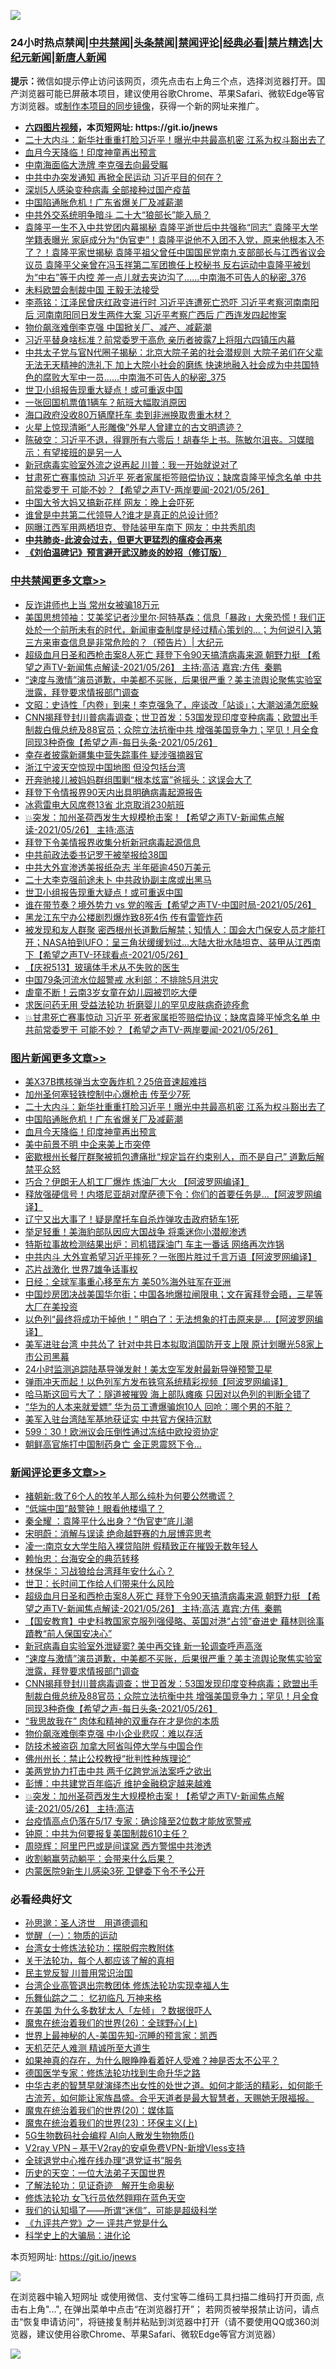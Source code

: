 ![](https://raw.githubusercontent.com/fqnews/bnews/master/64photo/fqnews-qr.jpg)

<div id="tt">
<h3>24小时热点禁闻|<a href="#%E4%B8%AD%E5%85%B1%E7%A6%81%E9%97%BB%E6%9B%B4%E5%A4%9A%E6%96%87%E7%AB%A0">中共禁闻</a>|<a href="#%E5%9B%BE%E7%89%87%E6%96%B0%E9%97%BB%E6%9B%B4%E5%A4%9A%E6%96%87%E7%AB%A0">头条禁闻</a>|<a href="#%E6%96%B0%E9%97%BB%E8%AF%84%E8%AE%BA%E6%9B%B4%E5%A4%9A%E6%96%87%E7%AB%A0">禁闻评论|<a href="#%E5%BF%85%E7%9C%8B%E7%BB%8F%E5%85%B8%E5%A5%BD%E6%96%87">经典必看|<a href="/video.md#%E7%A6%81%E7%89%87%E7%B2%BE%E9%80%89">禁片精选</a>|<a href="https://github.com/fqnews/djy/blob/master/gb/nf1351518.md#1">大纪元新闻</a>|<a href="https://github.com/fqnews/ntdtv/blob/master/gb/prog204.md#1">新唐人新闻</a></h3>
<div><b>提示：</b>微信如提示停止访问该网页，须先点击右上角三个点，选择浏览器打开。国产浏览器可能已屏蔽本项目，建议使用谷歌Chrome、苹果Safari、微软Edge等官方浏览器。或<a href="https://github.com/fqnews/bnews/blob/master/%E5%88%B6%E4%BD%9Cgit%E7%A6%81%E9%97%BB%E9%95%9C%E5%83%8F.md">制作本项目的同步镜像</a>，获得一个新的网址来推广。</div>
<ul>
<li><b><a href="http://d1.bdrive.tk/64.mp4" target="_blank">六四图片视频</a>，本页短网址: https://git.io/jnews</b></li>
<li><a href="/topimagenews/20210526/1554119.md">二十大内斗：新华社重重打脸习近平！曝光中共最高机密 江系为权斗豁出去了</a></li>
<li><a href="/topimagenews/20210526/1554015.md">血月今天降临！印度神童再出预言</a></li>
<li><a href="/cbnews/20210526/1554061.md">中南海面临大洗牌 李克强去向最受瞩</a></li>
<li><a href="/comments/20210526/1554085.md">中共中办突发通知 再掀全民运动 习近平目的何在？</a></li>
<li><a href="/cbnews/20210526/1554234.md">深圳5人感染变种病毒 全部接种过国产疫苗</a></li>
<li><a href="/topimagenews/20210526/1554065.md">中国陷通胀危机！广东省爆关厂及减薪潮</a></li>
<li><a href="/cbnews/20210526/1554193.md">中共外交系统明争暗斗 二十大“狼部长”能入局？</a></li>
<li><a href="/comments/20210526/1554078.md">袁隆平一生不入中共党团内幕揭秘 袁隆平逝世后中共强称“同志” 袁隆平大学学籍表曝光 家庭成分为“伪官吏”！袁隆平说他不入团不入党，原来他根本入不了？！袁隆平家世揭秘 袁隆平祖父曾任中国国民党南九支部部长与江西省议会议员 袁隆平父亲曾在冯玉祥第二军团擔任上校秘书 反右运动中袁隆平被划为“中右”等于内控 差一点儿就去夹边沟了……中南海不可告人的秘密_376</a></li>
<li><a href="/baitai/20210526/1554174.md">未料欧盟会制裁中国 王毅无法接受</a></li>
<li><a href="/comments/20210526/1554096.md">李燕铭：江泽民曾庆红政变进行时 习近平连遭死亡恐吓 习近平考察河南南阳后 河南南阳同日发生两件大案 习近平考察广西后 广西连发四起惨案</a></li>
<li><a href="/cnnews/20210526/1554259.md">物价飙涨难倒李克强 中国掀关厂、减产、减薪潮</a></li>
<li><a href="/cnnews/20210526/1554258.md">习近平替身啥标准？前常委罗干高危 亲历者披露7上将阻六四镇压内幕</a></li>
<li><a href="/comments/20210526/1554057.md">中共太子党与官N代圈子揭秘：北京大院子弟的社会潜规则 大院子弟们在父辈无法无天精神的洗礼下 加上大院小社会的磨练 快速地融入社会成为中共国特色的腐败大军中一员……中南海不可告人的秘密_375</a></li>
<li><a href="/cbnews/20210527/1554505.md">世卫小组报告现重大疑点！或可重返中国</a></li>
<li><a href="/cnnews/20210526/1554006.md">一张回国机票值1辆车？航班大幅取消原因</a></li>
<li><a href="/cbnews/20210526/1554175.md">海口政府没收80万辆摩托车 卖到非洲换取贵重木材？</a></li>
<li><a href="/cnnews/20210526/1554354.md">火星上惊现清晰“人形雕像”外星人曾建立的古文明遗迹？</a></li>
<li><a href="/bannedvideo/20210526/1554277.md">陈破空：习近平不退，得罪所有六零后！胡春华上书。陈敏尔沮丧。习媒暗示：有望接班的是另一人</a></li>
<li><a href="/cbnews/20210526/1554151.md">新冠病毒实验室外流之说再起 川普：我一开始就说对了</a></li>
<li><a href="/comments/20210526/1554094.md">甘肃死亡赛事惊动 习近平 死者家属拒签赔偿协议；缺席袁隆平悼念名单 中共前常委罗干 可能不妙？【希望之声TV-两岸要闻-2021/05/26】</a></li>
<li><a href="/cnnews/20210526/1553997.md">中国大爷大妈又搞新花样 网友：晚上会吓死</a></li>
<li><a href="/comments/20210526/1554186.md">谁曾是中共第二代领导人?谁才是真正的总设计师?</a></li>
<li><a href="/cbnews/20210526/1554081.md">网曝江西军用两栖坦克、登陆装甲车南下 网友：中共秀肌肉</a></li>
<li><b><a href="/comments/20200211/1275071.md" target="_blank">中共肺炎-此波会过去，但更大更猛烈的瘟疫会再来</a></b></li>
<li><b><a href="/comments/20200207/1272816.md" target="_blank">《刘伯温碑记》预言避开武汉肺炎的妙招（修订版）</a></b></li>
</ul>
</div>

<div class="catlist">
<h3><a href="/cbnews/" target="_blank">中共禁闻</a><span><a href="/cbnews/" target="_blank" rel="nofollow">更多文章>></a></span></h3>
<ul>
<li><a href="/cbnews/20210527/1554666.md" target="_blank">反诈讲师也上当 常州女被骗18万元</a></li>
<li><a href="/cbnews/20210527/1554653.md" target="_blank">美国思想领袖：艾美奖记者沙里尔·阿特基森：信息「暴政」大衆恐慌！我们正处於一个前所未有的时代，新闻审查制度是经过精心策划的&#8230;；为何说引入第三方来审查信息是非常危险的？（预告片）| 大纪元</a></li>
<li><a href="/comments/20210527/1554629.md" target="_blank">超级血月日圣和西枪击案8人死亡  拜登下令90天搞清病毒来源  朝野力挺 【希望之声TV-新闻焦点解读-2021/05/26】 主持:高洁  嘉宾:方伟  秦鹏</a></li>
<li><a href="/comments/20210527/1554626.md" target="_blank">“速度与激情”演员道歉，中美都不买账，后果很严重？美主流舆论聚焦实验室泄露，拜登要求情报部门调查</a></li>
<li><a href="/cbnews/20210527/1554621.md" target="_blank">文昭：史诗性「内卷」到来！李克强急了，座谈改「站谈」；大潮汹涌怎麽躲</a></li>
<li><a href="/comments/20210527/1554615.md" target="_blank">CNN揭拜登封川普病毒调查；世卫首发：53国发现印度变种病毒；欧盟出手 制裁白俄总统及88官员；众院立法抗衡中共 增强美国竞争力；罕见！月全食同现3种奇像【希望之声-每日头条-2021/05/26】</a></li>
<li><a href="/cbnews/20210527/1554608.md" target="_blank">幸存者披露新疆集中营失踪事件 疑涉强摘器官</a></li>
<li><a href="/cbnews/20210527/1554596.md" target="_blank">浙江宁波天空惊现中国地图 但没包括台湾</a></li>
<li><a href="/cbnews/20210527/1554582.md" target="_blank">开奔驰接儿被妈妈群组围剿“根本炫富”爸摇头：这误会大了</a></li>
<li><a href="/cbnews/20210527/1554541.md" target="_blank">拜登下令情报界90天内出具明确病毒起源报告</a></li>
<li><a href="/cbnews/20210527/1554540.md" target="_blank">冰雹雷电大风席卷13省 北京取消230航班</a></li>
<li><a href="/comments/20210527/1554538.md" target="_blank">💥突发：加州圣荷西发生大规模枪击案！【希望之声TV-新闻焦点解读-2021/05/26】 主持:高洁</a></li>
<li><a href="/cbnews/20210527/1554537.md" target="_blank">拜登下令美情报界收集分析新冠病毒起源信息</a></li>
<li><a href="/cbnews/20210527/1554536.md" target="_blank">中共前政法委书记罗干被举报给38国</a></li>
<li><a href="/cbnews/20210527/1554516.md" target="_blank">中共大外宣渗透美报纸杂志 半年砸逾450万美元</a></li>
<li><a href="/cbnews/20210527/1554515.md" target="_blank">二十大李克强前途未卜 中共政协副主席或出黑马</a></li>
<li><a href="/cbnews/20210527/1554505.md" target="_blank">世卫小组报告现重大疑点！或可重返中国</a></li>
<li><a href="/comments/20210527/1554487.md" target="_blank">谁在带节奏？境外势力 vs 党的喉舌【希望之声TV-中国时局-2021/05/26】</a></li>
<li><a href="/cbnews/20210527/1554478.md" target="_blank">黑龙江东宁办公楼剧烈爆炸致8死4伤 传有雷管炸药</a></li>
<li><a href="/comments/20210527/1554458.md" target="_blank">被发现和友人群聚 密西根州长道歉后解禁；知情人：国会大门保安人员才能打开；NASA拍到UFO：呈三角状缓缓划过…大陆大批水陆坦克、装甲从江西南下【希望之声TV-环球看点-2021/05/26】</a></li>
<li><a href="/cbnews/20210526/1554325.md" target="_blank">【庆祝513】玻璃体手术从不失败的医生</a></li>
<li><a href="/cbnews/20210526/1554352.md" target="_blank">中国79条河流水位超警戒 水利部：不排除5月洪灾</a></li>
<li><a href="/cbnews/20210526/1554351.md" target="_blank">虐童不断！云南3岁女童在幼儿园被罚吃大便</a></li>
<li><a href="/cbnews/20210526/1554303.md" target="_blank">求医问药无用 受益法轮功 折磨婴儿的罕见皮肤病奇迹痊愈</a></li>
<li><a href="/comments/20210526/1554280.md" target="_blank">💥甘肃死亡赛事惊动 习近平 死者家属拒签赔偿协议；缺席袁隆平悼念名单 中共前常委罗干 可能不妙？【希望之声TV-两岸要闻-2021/05/26】</a></li>

</ul>
</div>
<div class="catlist">
<h3><a href="/topimagenews/" target="_blank">图片新闻</a><span><a href="/topimagenews/" target="_blank" rel="nofollow">更多文章>></a></span></h3>
<ul>
<li><a href="/topimagenews/20210527/1554539.md" target="_blank">美X37B携核弹当太空轰炸机？25倍音速超难挡</a></li>
<li><a href="/topimagenews/20210527/1554450.md" target="_blank">加州圣何塞轻铁控制中心爆枪击 传至少7死</a></li>
<li><a href="/topimagenews/20210526/1554119.md" target="_blank">二十大内斗：新华社重重打脸习近平！曝光中共最高机密 江系为权斗豁出去了</a></li>
<li><a href="/topimagenews/20210526/1554065.md" target="_blank">中国陷通胀危机！广东省爆关厂及减薪潮</a></li>
<li><a href="/topimagenews/20210526/1554015.md" target="_blank">血月今天降临！印度神童再出预言</a></li>
<li><a href="/topimagenews/20210526/1553823.md" target="_blank">美中前景不明 中企来美上市突停</a></li>
<li><a href="/topimagenews/20210526/1553805.md" target="_blank">密歇根州长餐厅群聚被抓包遭痛批“规定旨在约束别人，而不是自己” 道歉后解禁平众怒</a></li>
<li><a href="/topimagenews/20210525/1553428.md" target="_blank">巧合？伊朗无人机工厂爆炸 炼油厂大火 【阿波罗网编译】</a></li>
<li><a href="/topimagenews/20210525/1553330.md" target="_blank">释放强硬信号！内塔尼亚胡对摩萨德下令：你们的首要任务是…【阿波罗网编译】</a></li>
<li><a href="/topimagenews/20210525/1553122.md" target="_blank">辽宁又出大事了！疑是摩托车自杀炸弹攻击政府轿车1死</a></li>
<li><a href="/topimagenews/20210524/1552810.md" target="_blank">举足轻重！美海豹部队因应大国战争 将乘迷你小潜舰渗透</a></li>
<li><a href="/topimagenews/20210524/1552783.md" target="_blank">特斯拉事故检测结果出炉：司机错踩油门 车主一番话 网络再次炸锅</a></li>
<li><a href="/topimagenews/20210524/1552691.md" target="_blank">中共内斗 大外宣希望习近平摔死？一张图片胜过千言万语【阿波罗网编译】</a></li>
<li><a href="/topimagenews/20210524/1552507.md" target="_blank">芯片战激化 世界7雄争话事权</a></li>
<li><a href="/topimagenews/20210524/1552502.md" target="_blank">日经：全球军事重心移至东方 美50%海外驻军在亚洲</a></li>
<li><a href="/topimagenews/20210522/1551799.md" target="_blank">中国炒房团决战美国华尔街；中国各地爆拉闸限电；文在寅拜登会晤，三星等大厂在美投资</a></li>
<li><a href="/topimagenews/20210522/1551696.md" target="_blank">以色列“最终将成功干掉他！” 明白了：无法想象的打击原来是&#8230;【阿波罗网编译】</a></li>
<li><a href="/topimagenews/20210521/1551152.md" target="_blank">美军进驻台湾 中共怂了 针对中共日本拟取消国防开支上限 原计划曝光58家上市公司黑幕</a></li>
<li><a href="/topimagenews/20210521/1551038.md" target="_blank">24小时监测追踪陆基导弹发射！美太空军发射最新导弹预警卫星</a></li>
<li><a href="/topimagenews/20210521/1550979.md" target="_blank">弹雨冲天而起！以色列军方发布铁穹系统精彩视频【阿波罗网编译】</a></li>
<li><a href="/topimagenews/20210521/1550881.md" target="_blank">哈马斯这回亏大了：隧道被摧毁 海上部队瘫痪 只因对以色列的判断全错了</a></li>
<li><a href="/topimagenews/20210521/1550880.md" target="_blank">“华为的人本来就爱嫖” 华为员工遭爆骗炮10人 回呛：哪个男的不脏？</a></li>
<li><a href="/topimagenews/20210521/1550688.md" target="_blank">美军入驻台湾陆军基地获证实 中共官方保持沉默</a></li>
<li><a href="/topimagenews/20210521/1550640.md" target="_blank">599：30！欧洲议会压倒性通过冻结中欧投资协定</a></li>
<li><a href="/topimagenews/20210520/1550584.md" target="_blank">朝鲜高官施打中国制药身亡 金正恩震怒下令…</a></li>

</ul>
</div>
<div class="catlist">
<h3><a href="/comments/" target="_blank">新闻评论</a><span><a href="/comments/" target="_blank" rel="nofollow">更多文章>></a></span></h3>
<ul>
<li><a href="/comments/20210527/1554676.md" target="_blank">褚朝新:救了6个人的牧羊人那么纯朴为何要公然撒谎？</a></li>
<li><a href="/comments/20210527/1554675.md" target="_blank">“低端中国”敲警钟！眼看他楼塌了？</a></li>
<li><a href="/comments/20210527/1554674.md" target="_blank">秦全耀 ：袁隆平什么出身？“伪官吏”底儿潮</a></li>
<li><a href="/comments/20210527/1554646.md" target="_blank">宋明蔚：消解与误读 绝命越野赛的九层博弈思考</a></li>
<li><a href="/comments/20210527/1554645.md" target="_blank">凌一:南京女大学生陷入裸贷陷阱 假精致正在摧毁无数年轻人</a></li>
<li><a href="/comments/20210527/1554644.md" target="_blank">赖怡忠：台海安全的典范转移</a></li>
<li><a href="/comments/20210527/1554643.md" target="_blank">林保华：习战狼给台湾拜年安什么心？</a></li>
<li><a href="/comments/20210527/1554632.md" target="_blank">世卫：长时间工作给人们带来什么风险</a></li>
<li><a href="/comments/20210527/1554629.md" target="_blank">超级血月日圣和西枪击案8人死亡  拜登下令90天搞清病毒来源  朝野力挺 【希望之声TV-新闻焦点解读-2021/05/26】 主持:高洁  嘉宾:方伟  秦鹏</a></li>
<li><a href="/comments/20210527/1554628.md" target="_blank">【国安教育】中史科教国家克服列强侵略、英国对港“占领”奋进史 藉林则徐事蹟教“前人保国安决心”</a></li>
<li><a href="/comments/20210527/1554627.md" target="_blank">新冠病毒自实验室外泄疑窦? 美中再交锋 新一轮调查呼声高涨</a></li>
<li><a href="/comments/20210527/1554626.md" target="_blank">“速度与激情”演员道歉，中美都不买账，后果很严重？美主流舆论聚焦实验室泄露，拜登要求情报部门调查</a></li>
<li><a href="/comments/20210527/1554615.md" target="_blank">CNN揭拜登封川普病毒调查；世卫首发：53国发现印度变种病毒；欧盟出手 制裁白俄总统及88官员；众院立法抗衡中共 增强美国竞争力；罕见！月全食同现3种奇像【希望之声-每日头条-2021/05/26】</a></li>
<li><a href="/comments/20210527/1554607.md" target="_blank">“我思故我在” 肉体和精神的双重存在才是你的本质</a></li>
<li><a href="/comments/20210527/1554603.md" target="_blank">物价飙涨难倒李克强 中小企业悲叹：难以存活</a></li>
<li><a href="/comments/20210527/1554601.md" target="_blank">防技术被盗窃 加拿大阿省叫停大学与中国合作</a></li>
<li><a href="/comments/20210527/1554591.md" target="_blank">佛州州长：禁止公校教授“批判性种族理论”</a></li>
<li><a href="/comments/20210527/1554590.md" target="_blank">美两党协力打击中共 两千亿跨党派法案呼之欲出</a></li>
<li><a href="/comments/20210527/1554565.md" target="_blank">彭博：中共建党百年临近 维护金融稳定越来越难</a></li>
<li><a href="/comments/20210527/1554538.md" target="_blank">💥突发：加州圣荷西发生大规模枪击案！【希望之声TV-新闻焦点解读-2021/05/26】 主持:高洁</a></li>
<li><a href="/comments/20210527/1554535.md" target="_blank">台疫情高点仍落在5/17 专家：确诊降至2位数才能放宽警戒</a></li>
<li><a href="/comments/20210527/1554522.md" target="_blank">钟原：中共为何要报复美国制裁610主任？</a></li>
<li><a href="/comments/20210527/1554521.md" target="_blank">周晓辉：阿里巴巴或是间谍窝 西方警惕中共渗透</a></li>
<li><a href="/comments/20210527/1554520.md" target="_blank">收割躺赢劳动躺平：会带来什么后果？</a></li>
<li><a href="/comments/20210527/1554502.md" target="_blank">内蒙医院9新生儿感染3死 卫健委下令不予公开</a></li>

</ul>
</div>

<div class="catlist">
<h3>必看经典好文</h3>
<ul>
<li><a href="/comments/20210216/1488350.md" target="_blank">孙思邈：圣人济世　用道德调和</a></li>
<li><a href="/comments/20200810/1377609.md" target="_blank">觉醒（一）：物质的运动</a></li>
<li><a href="/cbnews/20200610/1342772.md" target="_blank">台湾女士修炼法轮功：摆脱假宗教附体</a></li>
<li><a href="/topimagenews/20161125/619230.md" target="_blank">关于法轮功，每个人都应该了解的真相</a></li>
<li><a href="/comments/20200621/1348236.md" target="_blank">民主党反智 川普用常识治国</a></li>
<li><a href="/comments/20200528/1335859.md" target="_blank">台湾企业高管退出宗教团体 修炼法轮功实现幸福人生</a></li>
<li><a href="/tculture/20170711/790081.md" target="_blank">乐舞仙踪之二： 忆初临凡 万神来格</a></li>
<li><a href="/comments/20200427/1319933.md" target="_blank">在美国 为什么多数犹太人「左倾」？数据很吓人</a></li>
<li><a href="/comments/20181210/1044798.md" target="_blank">魔鬼在统治着我们的世界(26)：全球野心(上)</a></li>
<li><a href="/comments/20200605/783244.md" target="_blank">世界上最神秘的人-美国先知-沉睡的预言家：凯西</a></li>
<li><a href="/comments/20210302/1496716.md" target="_blank">天机茫茫人难测 精诚所至大道生</a></li>
<li><a href="/comments/20200623/1346844.md" target="_blank">如果神真的存在，为什么眼睁睁看着好人受难？神是否太不公平？</a></li>
<li><a href="/comments/20200607/783186.md" target="_blank">德国医学专家：修炼法轮功找到生命升华之路</a></li>
<li><a href="/comments/20210420/1529876.md" target="_blank">中华古老的智慧早就演绎杰出女性的处世之道。如何才能活的精彩，如何能千古流芳，如何能让家族昌盛。合乎天道者是最大智慧者，天赐她无限福报。</a></li>
<li><a href="/comments/20180725/976787.md" target="_blank">魔鬼在统治着我们的世界(20)：媒体篇</a></li>
<li><a href="/ssgc/20180904/993719.md" target="_blank">魔鬼在统治着我们的世界(23)：环保主义(上)</a></li>
<li><a href="/topimagenews/20200527/1335347.md" target="_blank">5G生物数码社会编程 AI向人散发生物物质()</a></li>
<li><a href="/comments/20210402/1257608.md" target="_blank">V2ray VPN &#8211; 基于V2ray的安卓免费VPN-新增Vless支持</a></li>
<li><a href="/cbnews/20200819/1382346.md" target="_blank">全球退党中心推在线办理“退党证书”服务</a></li>
<li><a href="/tculture/20121025/73067.md" target="_blank">历史的天空：一位大法弟子天国世界</a></li>
<li><a href="/comments/20200307/1289968.md" target="_blank">了解法轮功：见证奇迹　解开生命奥秘</a></li>
<li><a href="/cnnews/20210512/1544604.md" target="_blank">修炼法轮功 女飞行员依然翱翔在蓝色天空</a></li>
<li><a href="/sohnews/20161029/607205.md" target="_blank">我们的认知塌了——所谓“迷信”，可能是超级科学</a></li>
<li><a href="/bookonline/20131116/201056.md" target="_blank">《九评共产党》之一 评共产党是什么</a></li>
<li><a href="/comments/20200605/783246.md" target="_blank">科学史上的大骗局：进化论</a></li>

</ul>
</div>

本页短网址: https://git.io/jnews

![](https://raw.githubusercontent.com/fqnews/bnews/master/64photo/fqnews-qr.jpg)

在浏览器中输入短网址 或使用微信、支付宝等二维码工具扫描二维码打开页面, 点击右上角"...", 在弹出菜单中点击“在浏览器打开”； 若网页被举报禁止访问，请点击“恢复申请访问”，将链接复制并粘贴到浏览器中打开（请不要使用QQ或360浏览器，建议使用谷歌Chrome、苹果Safari、微软Edge等官方浏览器）

![](https://raw.githubusercontent.com/fqnews/bnews/master/64photo/wx.jpg)